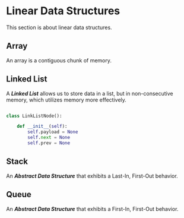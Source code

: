 # Linear Data Structures

This section is about linear data structures. 

## Array 

An array is a contiguous chunk of memory. 

## Linked List 

A ***Linked List*** allows us to store data in a list, but in non-consecutive memory, which utilizes memory more effectively. 

```python

class LinkListNode():

	def __init__(self):
		self.payload = None
		self.next = None
		self.prev = None

```

## Stack

An ***Abstract Data Structure*** that exhibits a Last-In, First-Out behavior. 

## Queue

An ***Abstract Data Structure*** that exhibits a First-In, First-Out behavior. 
